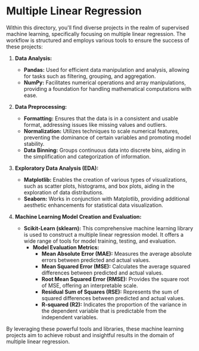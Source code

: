 <h1>Multiple Linear Regression</h1><i class="fab fa-github"></i> 
Within this directory, you'll find diverse projects in the realm of supervised machine learning, specifically focusing on multiple linear regression. The workflow is structured and employs various tools to ensure the success of these projects:

1. **Data Analysis:**
   - **Pandas:** Used for efficient data manipulation and analysis, allowing for tasks such as filtering, grouping, and aggregation.
   - **NumPy:** Facilitates numerical operations and array manipulations, providing a foundation for handling mathematical computations with ease.

2. **Data Preprocessing:**
   - **Formatting:** Ensures that the data is in a consistent and usable format, addressing issues like missing values and outliers.
   - **Normalization:** Utilizes techniques to scale numerical features, preventing the dominance of certain variables and promoting model stability.
   - **Data Binning:** Groups continuous data into discrete bins, aiding in the simplification and categorization of information.

3. **Exploratory Data Analysis (EDA):**
   - **Matplotlib:** Enables the creation of various types of visualizations, such as scatter plots, histograms, and box plots, aiding in the exploration of data distributions.
   - **Seaborn:** Works in conjunction with Matplotlib, providing additional aesthetic enhancements for statistical data visualization.

4. **Machine Learning Model Creation and Evaluation:**
   - **Scikit-Learn (sklearn):** This comprehensive machine learning library is used to construct a multiple linear regression model. It offers a wide range of tools for model training, testing, and evaluation.
     - **Model Evaluation Metrics:**
       - **Mean Absolute Error (MAE):** Measures the average absolute errors between predicted and actual values.
       - **Mean Squared Error (MSE):** Calculates the average squared differences between predicted and actual values.
       - **Root Mean Squared Error (RMSE):** Provides the square root of MSE, offering an interpretable scale.
       - **Residual Sum of Squares (RSE):** Represents the sum of squared differences between predicted and actual values.
       - **R-squared (R2):** Indicates the proportion of the variance in the dependent variable that is predictable from the independent variables.

By leveraging these powerful tools and libraries, these machine learning projects aim to achieve robust and insightful results in the domain of multiple linear regression.
